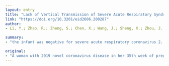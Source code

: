 ```yaml
---
layout: entry
title: "Lack of Vertical Transmission of Severe Acute Respiratory Syndrome Coronavirus 2, China"
link: "https://doi.org/10.3201/eid2606.200287"
author:
- Li, Y.; Zhao, R.; Zheng, S.; Chen, X.; Wang, J.; Sheng, X.; Zhou, J.; Cai, H.; Fang, Q.; Yu, F.; Fan, J.; Xu, K.; Chen, Y.; Sheng, J.

summary:
- "the infant was negative for severe acute respiratory coronavirus 2. This case suggests that mother-to-child transmission is unlikely for this virus. The infant was a negative-pressure operating room. She delivered an infant by cesarean section in a positive-pressure operation room in the 35th week of pregnancy. A woman with 2019 novel Corona virus disease delivered the infant. It was negative in her 35th-week of pregnancy and was negative. Symptoms suggest that mother to child transmission is. Infant was positive for severe severe acute coron apsia. this case suggests. the infant is unlikely."

original:
- "A woman with 2019 novel coronavirus disease in her 35th week of pregnancy delivered an infant by cesarean section in a negative-pressure operating room. The infant was negative for severe acute respiratory coronavirus 2. This case suggests that mother-to-child transmission is unlikely for this virus."
---
```



